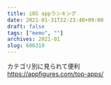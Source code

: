 ```yaml
---
title: iOS appランキング
date: 2021-01-31T22:23:40+09:00
draft: false
tags: ["memo", ""]
archives: 2021-01
slug: 686310
---
```


カテゴリ別に見られて便利  
https://appfigures.com/top-apps/